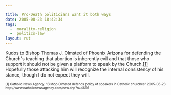 ```yaml
---

title: Pro-Death politicians want it both ways
date: 2005-08-23 18:42:34
tags:
  -  morality-religion
  -  politics-law
layout: rut
---
```


<p>Kudos to Bishop Thomas J. Olmsted of Phoenix Arizona for defending the Church's teaching that abortion is inherently evil and that those who support it should not be given a platform to speak by the Church.<a href="http://www.catholicnewsagency.com/new.php?n=4696">[1]</a> Hopefully those attacking him will recognize the internal consistency of his stance, though I do not expect they will.</p>  <font size="-2"> [1] Catholic News Agency.  "Bishop Olmsted defends policy of speakers in Catholic churches" 2005-08-23 http://www.catholicnewsagency.com/new.php?n=4696 </font>

